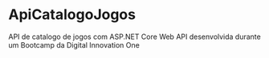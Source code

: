 # ApiCatalogoJogos
 API de catalogo de jogos com ASP.NET Core Web API desenvolvida durante um Bootcamp da Digital Innovation One
